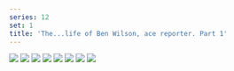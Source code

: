```yaml
---
series: 12
set: 1
title: 'The...life of Ben Wilson, ace reporter. Part 1'
---
```


![](../../../../assets/2006-comic-revue/part-1/pg001.jpg)
![](../../../../assets/2006-comic-revue/part-1/pg002.jpg)
![](../../../../assets/2006-comic-revue/part-1/pg003.jpg)
![](../../../../assets/2006-comic-revue/part-1/pg004.jpg)
![](../../../../assets/2006-comic-revue/part-1/pg005.jpg)
![](../../../../assets/2006-comic-revue/part-1/pg006.jpg)
![](../../../../assets/2006-comic-revue/part-1/pg007.jpg)
![](../../../../assets/2006-comic-revue/part-1/pg008.jpg)